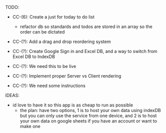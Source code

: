 
TODO:

  - CC-(6): Create a just for today to do list
    - refactor db so standards and todos are stored in an array so the order can be dictated

  - CC-(?): Add a drag and drop reordering system
  - CC-(?): Create Google Sign in and Excel DB, and a way to switch from Excel DB to IndexDB
  - CC-(?): We need this to be live
  - CC-(?): Implement proper Server vs Client rendering
  - CC-(?): We need some instructions

IDEAS:
  - id love to have it so this app is as cheap to run as possible
    - the plan: have two options, 1 is to host your own data using indexDB but you can only use the service from one device, and 2 is to host your own data on google sheets if you have an account or want to make one
